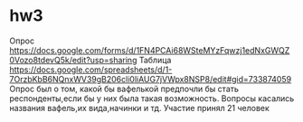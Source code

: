 # hw3
 Опрос https://docs.google.com/forms/d/1FN4PCAi68WSteMYzFqwzj1edNxGWQZ0Vozo8tdevQ5k/edit?usp=sharing 
 Таблица https://docs.google.com/spreadsheets/d/1-7OrzbKbB6NQnxWV39gB206cli0liAUG7jVWpx8NSP8/edit#gid=733874059 
 Опрос был о том, какой бы вафелькой предпочли бы стать респонденты,если бы у них была такая возможность. Вопросы касались названия вафель,их вида,начинки и тд. Участие принял 21 человек
